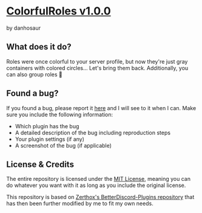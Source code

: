 # [ColorfulRoles v1.0.0](https://github.com/DanielSimonsen90/BetterDiscord-Plugins/dist/bd/ColorfulRoles)
by danhosaur

## What does it do?
Roles were once colorful to your server profile, but now they're just gray containers with colored circles... Let's bring them back.
Additionally, you can also group roles 👀

## Found a bug?
If you found a bug, please report it [here](https://github.com/DanielSimonsen90/BetterDiscord-Plugins/issues) and I will see to it when I can. Make sure you include the following information:
- Which plugin has the bug
- A detailed description of the bug including reproduction steps
- Your plugin settings (if any)
- A screenshot of the bug (if applicable)

## License & Credits
The entire repository is licensed under the [MIT License](https://opensource.org/licenses/MIT), meaning you can do whatever you want with it as long as you include the original license.

This repository is based on [Zerthox's BetterDiscord-Plugins repository](https://github.com/Zerthox/BetterDiscord-Plugins) that has then been further modified by me to fit my own needs.